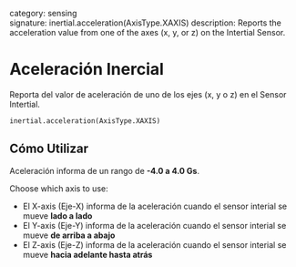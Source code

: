 category: sensing  
signature: inertial.acceleration(AxisType.XAXIS)
description:  Reports the acceleration value from one of the axes (x, y, or z) on the Intertial Sensor.

# Aceleración Inercial

Reporta del valor de aceleración de uno de los ejes (x, y o z) en el Sensor Intertial.

```don
inertial.acceleration(AxisType.XAXIS)
```

## Cómo Utilizar

Aceleración informa de un rango de **-4.0 a 4.0 Gs**.

Choose which axis to use:

* El X-axis (Eje-X) informa de la aceleración cuando el sensor interial se mueve **lado a lado**
* El Y-axis (Eje-Y) informa de la aceleración cuando el sensor interial se mueve **de arriba a abajo**
* El Z-axis (Eje-Z) informa de la aceleración cuando el sensor interial se mueve **hacia adelante hasta atrás**


<advanced>
</advanced>
